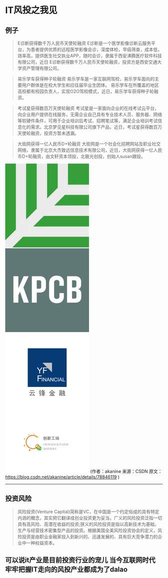 # IT风投之我见
## 例子 

>E诊断获得数千万人民币天使轮融资 E诊断是一个医学影像诊断云服务平台，为患者提供优质的远程医学影像会诊，深度体检，早癌筛查，成本低，效率高，提供医生社交执业APP，随时会诊，隶属于西安沸腾医疗软件科技有限公司，近日 E诊断获得数千万人民币天使轮融资，投资方是西安交通大学资产管理有限公司。  

>易乐学车获得种子轮融资 易乐学车是一家互联网驾校，易乐学车面向的主要用户群体是在校大学生和应往届毕业生团体。 易乐学车在所覆盖的地区高校都有校园负责人，实现O2O驾校模式，近日，易乐学车获得种子轮融资。  

>考试星获得数百万天使轮融资 考试星是一家面向企业的在线考试云平台，向企业用户提供在线服务，无需企业自己具有专业技术人员、服务器、网络等软硬件条件，可用于企业培训后考试、招聘笔试等，满足企业培训考试信息化的需求。北京梦见星科技有限公司旗下产品，近日，考试星获得数百万天使轮融资，投资方暂未透漏。  

>大街网获得一亿人民币D+轮融资 大街网是一个社会化招聘网站及职业社交网络，隶属于北京大杰致远信息技术有限公司，近日，大街网获得一亿人民币D+轮融资，由文轩资本领投，北极光创投，创始人susan跟投。

![](images/g1.jpg)
![](images/g2.jpg)
![](images/g3.png)
![](images/g4.png)
(作者：akanine 
来源：CSDN 
原文：https://blog.csdn.net/akanine/article/details/78846119 )

--------------------- 

## 投资风险
>风险投资(Venture Capital)简称是VC，在中国是一个约定俗成的具有特定内涵的概念，其实把它翻译成创业投资更为妥当。广义的风险投资泛指一切具有高风险、高潜在收益的投资;狭义的风险投资是指以高新技术为基础，生产与经营技术密集型产品的投资。根据美国全美风险投资协会的定义，风险投资是由职业金融家投入到新兴的、迅速发展的、具有巨大竞争潜力的企业中一种权益资本。


## 可以说it产业是目前投资行业的宠儿 当今互联网时代 牢牢把握IT走向的风投产业都成为了dalao